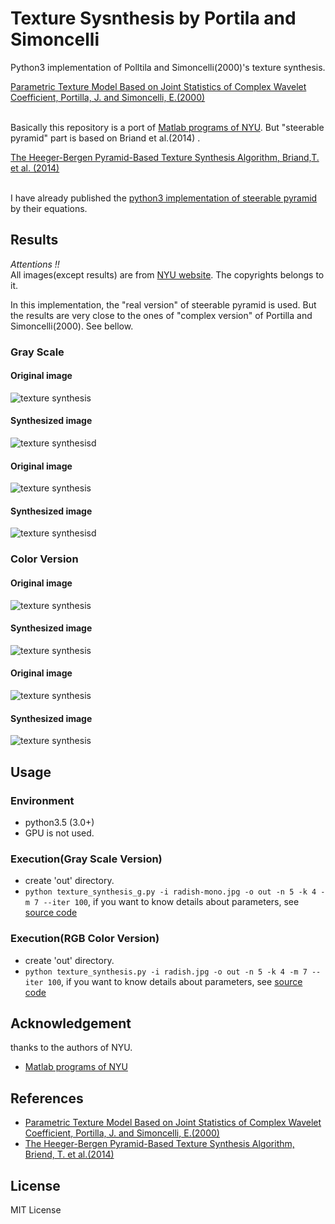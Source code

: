 # Texture Sysnthesis by Portila and Simoncelli

Python3 implementation of Polltila and Simoncelli(2000)'s texture synthesis.  
  
[Parametric Texture Model Based on Joint Statistics of Complex Wavelet Coefficient, Portilla, J. and Simoncelli, E.(2000) ](http://www.cns.nyu.edu/pub/lcv/portilla99.pdf)  
  

<br/>Basically this repository is a port of [Matlab programs of NYU](https://github.com/LabForComputationalVision/textureSynth). But "steerable pyramid" part is based on Briand et al.(2014) .  

[The Heeger-Bergen Pyramid-Based Texture Synthesis Algorithm, Briand,T. et al. (2014)](http://www.ipol.im/pub/art/2014/79/)
  
  
<br/>I have already published the [python3 implementation of steerable pyramid](https://github.com/TetsuyaOdaka/SteerablePyramid/) by their equations.  


## Results
*Attentions !!*  
All images(except results) are from [NYU website](http://www.cns.nyu.edu/~lcv/texture/). The copyrights belongs to it.

In this implementation, the "real version" of steerable pyramid is used. But the results are very close to the ones of "complex version" of Portilla and Simoncelli(2000).  See bellow.


### Gray Scale
#### Original image
<img src="https://github.com/TetsuyaOdaka/texture-synthesis-portilla-simoncelli/blob/master/samples/bark.jpg" alt="texture synthesis">  

#### Synthesized image
<img src="https://github.com/TetsuyaOdaka/texture-synthesis-portilla-simoncelli/blob/master/samples/bark-out.png" alt="texture synthesisd">  
  
#### Original image
<img src="https://github.com/TetsuyaOdaka/texture-synthesis-portilla-simoncelli/blob/master/samples/jrotpluses.jpg" alt="texture synthesis">  

#### Synthesized image
<img src="https://github.com/TetsuyaOdaka/texture-synthesis-portilla-simoncelli/blob/master/samples/jrotpluses-out.png" alt="texture synthesisd">  


### Color Version
#### Original image
<img src="https://github.com/TetsuyaOdaka/texture-synthesis-portilla-simoncelli/blob/master/samples/radish.jpg" alt="texture synthesis">  

#### Synthesized image
<img src="https://github.com/TetsuyaOdaka/texture-synthesis-portilla-simoncelli/blob/master/samples/radish-out.png" alt="texture synthesis">  

#### Original image
<img src="https://github.com/TetsuyaOdaka/texture-synthesis-portilla-simoncelli/blob/master/samples/pebbles.jpg" alt="texture synthesis">  

#### Synthesized image
<img src="https://github.com/TetsuyaOdaka/texture-synthesis-portilla-simoncelli/blob/master/samples/pebbles-out.png" alt="texture synthesis">  


## Usage 
### Environment
- python3.5 (3.0+)
- GPU is not used.  

### Execution(Gray Scale Version)
- create 'out' directory. 
- `python texture_synthesis_g.py -i radish-mono.jpg -o out -n 5 -k 4 -m 7 --iter 100`,  if you want to know details about parameters, see [source code](https://github.com/TetsuyaOdaka/texture-synthesis-portilla-simoncelli/blob/master/texture_analysis_g.py)  


### Execution(RGB Color Version)
- create 'out' directory. 
- `python texture_synthesis.py -i radish.jpg -o out -n 5 -k 4 -m 7 --iter 100`,  if you want to know details about parameters, see [source code](https://github.com/TetsuyaOdaka/texture-synthesis-portilla-simoncelli/blob/master/texture_analysis.py)  


## Acknowledgement
thanks to the authors of NYU.
- [Matlab programs of NYU](https://github.com/LabForComputationalVision/textureSynth)


## References
- [Parametric Texture Model Based on Joint Statistics of Complex Wavelet Coefficient, Portilla, J. and Simoncelli, E.(2000)](http://www.cns.nyu.edu/pub/lcv/portilla99.pdf)
- [The Heeger-Bergen Pyramid-Based Texture Synthesis Algorithm, Briend, T. et al.(2014)](http://www.ipol.im/pub/art/2014/79/)


## License
MIT License


